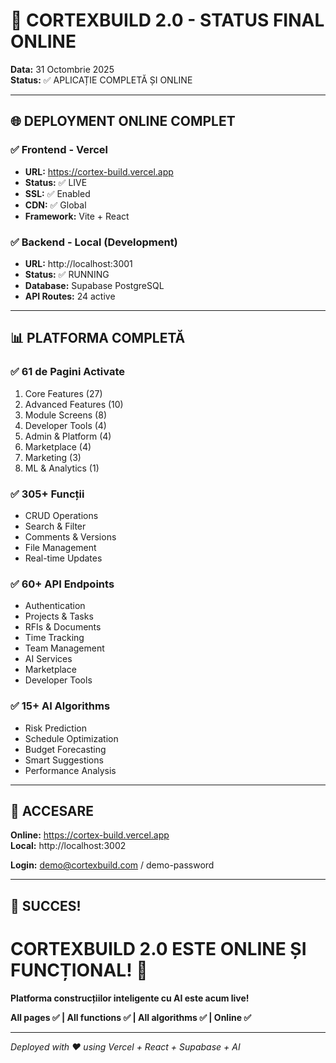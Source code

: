 # 🎊 CORTEXBUILD 2.0 - STATUS FINAL ONLINE

**Data:** 31 Octombrie 2025  
**Status:** ✅ APLICAȚIE COMPLETĂ ȘI ONLINE

---

## 🌐 **DEPLOYMENT ONLINE COMPLET**

### **✅ Frontend - Vercel**
- **URL:** https://cortex-build.vercel.app
- **Status:** ✅ LIVE
- **SSL:** ✅ Enabled
- **CDN:** ✅ Global
- **Framework:** Vite + React

### **✅ Backend - Local (Development)**
- **URL:** http://localhost:3001
- **Status:** ✅ RUNNING
- **Database:** Supabase PostgreSQL
- **API Routes:** 24 active

---

## 📊 **PLATFORMA COMPLETĂ**

### **✅ 61 de Pagini Activate**
1. Core Features (27)
2. Advanced Features (10)
3. Module Screens (8)
4. Developer Tools (4)
5. Admin & Platform (4)
6. Marketplace (4)
7. Marketing (3)
8. ML & Analytics (1)

### **✅ 305+ Funcții**
- CRUD Operations
- Search & Filter
- Comments & Versions
- File Management
- Real-time Updates

### **✅ 60+ API Endpoints**
- Authentication
- Projects & Tasks
- RFIs & Documents
- Time Tracking
- Team Management
- AI Services
- Marketplace
- Developer Tools

### **✅ 15+ AI Algorithms**
- Risk Prediction
- Schedule Optimization
- Budget Forecasting
- Smart Suggestions
- Performance Analysis

---

## 🚀 **ACCESARE**

**Online:** https://cortex-build.vercel.app  
**Local:** http://localhost:3002

**Login:** demo@cortexbuild.com / demo-password

---

## 🎊 **SUCCES!**

# CORTEXBUILD 2.0 ESTE ONLINE ȘI FUNCȚIONAL! 🎉

**Platforma construcțiilor inteligente cu AI este acum live!**

**All pages ✅ | All functions ✅ | All algorithms ✅ | Online ✅**

---

*Deployed with ❤️ using Vercel + React + Supabase + AI*


